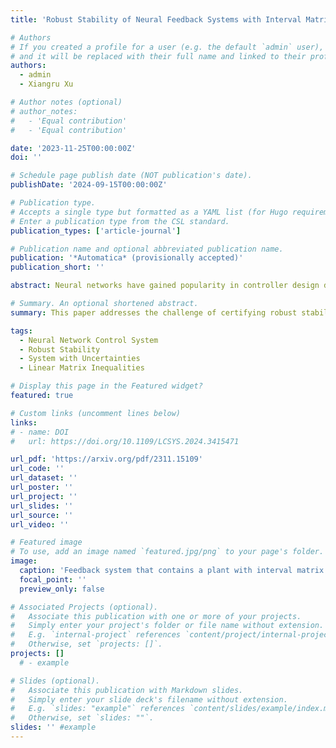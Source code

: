 ```yaml
---
title: 'Robust Stability of Neural Feedback Systems with Interval Matrix Uncertainties'

# Authors
# If you created a profile for a user (e.g. the default `admin` user), write the username (folder name) here
# and it will be replaced with their full name and linked to their profile.
authors:
  - admin
  - Xiangru Xu

# Author notes (optional)
# author_notes:
#   - 'Equal contribution'
#   - 'Equal contribution'

date: '2023-11-25T00:00:00Z'
doi: ''

# Schedule page publish date (NOT publication's date).
publishDate: '2024-09-15T00:00:00Z'

# Publication type.
# Accepts a single type but formatted as a YAML list (for Hugo requirements).
# Enter a publication type from the CSL standard.
publication_types: ['article-journal']

# Publication name and optional abbreviated publication name.
publication: '*Automatica* (provisionally accepted)'
publication_short: ''

abstract: Neural networks have gained popularity in controller design due to their versatility and efficiency, but their integration into feedback systems can compromise stability, especially in the presence of uncertainties. This paper addresses the challenge of certifying robust stability in neural network control systems with interval matrix uncertainties. By leveraging classic robust stability techniques and the recent quadratic constraint-based method to abstract the input-output relationship imposed by neural networks, we present novel robust stability certificates that are formulated in the form of linear matrix inequalities. Three relaxed sufficient conditions are introduced to mitigate computational complexity. The equivalence of these conditions in terms of feasibility, as well as their connections with existing robust stability results, are also established. The proposed method is demonstrated by two numerical examples.

# Summary. An optional shortened abstract.
summary: This paper addresses the challenge of certifying robust stability in neural network control systems with interval matrix uncertainties.

tags:
  - Neural Network Control System
  - Robust Stability
  - System with Uncertainties
  - Linear Matrix Inequalities

# Display this page in the Featured widget?
featured: true

# Custom links (uncomment lines below)
links:
# - name: DOI
#   url: https://doi.org/10.1109/LCSYS.2024.3415471

url_pdf: 'https://arxiv.org/pdf/2311.15109'
url_code: ''
url_dataset: ''
url_poster: ''
url_project: ''
url_slides: ''
url_source: ''
url_video: ''

# Featured image
# To use, add an image named `featured.jpg/png` to your page's folder.
image:
  caption: 'Feedback system that contains a plant with interval matrix uncertainties and NN controller'
  focal_point: ''
  preview_only: false

# Associated Projects (optional).
#   Associate this publication with one or more of your projects.
#   Simply enter your project's folder or file name without extension.
#   E.g. `internal-project` references `content/project/internal-project/index.md`.
#   Otherwise, set `projects: []`.
projects: []
  # - example

# Slides (optional).
#   Associate this publication with Markdown slides.
#   Simply enter your slide deck's filename without extension.
#   E.g. `slides: "example"` references `content/slides/example/index.md`.
#   Otherwise, set `slides: ""`.
slides: '' #example
---
```


<!-- {{% callout note %}}
Click the _Cite_ button above to demo the feature to enable visitors to import publication metadata into their reference management software.
{{% /callout %}}

{{% callout note %}}
Create your slides in Markdown - click the _Slides_ button to check out the example.
{{% /callout %}} -->

<!-- Add the publication's **full text** or **supplementary notes** here. You can use rich formatting such as including [code, math, and images](https://docs.hugoblox.com/content/writing-markdown-latex/). -->
